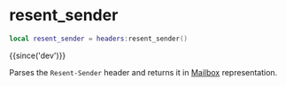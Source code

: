 # resent_sender

```lua
local resent_sender = headers:resent_sender()
```

{{since('dev')}}

Parses the `Resent-Sender` header and returns it in [Mailbox](index.md#mailbox) representation.
